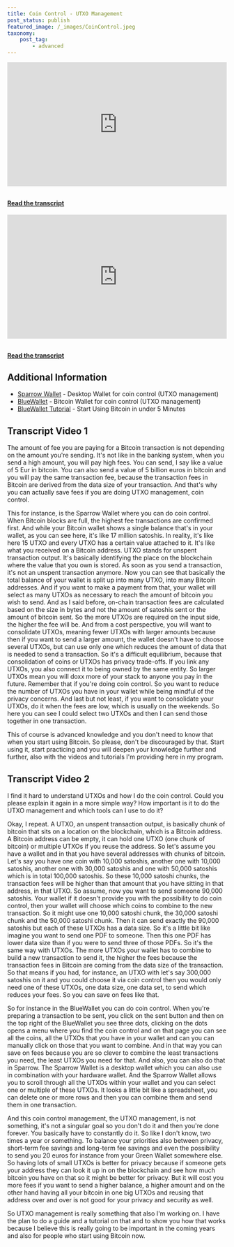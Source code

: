 ```yaml
---
title: Coin Control - UTXO Management
post_status: publish
featured_image: /_images/CoinControl.jpeg
taxonomy:
    post_tag:
        - advanced
---
```


<div style="padding:56.25% 0 0 0;position:relative;"><iframe src="https://player.vimeo.com/video/843671126?badge=0&amp;autopause=0&amp;player_id=0&amp;app_id=58479" frameborder="0" allow="autoplay; fullscreen; picture-in-picture" allowfullscreen style="position:absolute;top:0;left:0;width:100%;height:100%;" title="075 Coin Control - UTXO Management"></iframe></div>

<div style="margin-bottom:30px;"></div>

#### [Read the transcript](#transcript-video-1)

<div style="padding:56.25% 0 0 0;position:relative;"><iframe src="https://player.vimeo.com/video/903170650?badge=0&amp;autopause=0&amp;player_id=0&amp;app_id=58479" frameborder="0" allow="autoplay; fullscreen; picture-in-picture" allowfullscreen style="position:absolute;top:0;left:0;width:100%;height:100%;" title="What Is UTXO Management and Why Is It Important? Explainer: Impact On Fees and Privacy"></iframe></div>

<div style="margin-bottom:30px;"></div>

#### [Read the transcript](#transcript-video-2)

## Additional Information
* [Sparrow Wallet](https://sparrowwallet.com/) - Desktop Wallet for coin control (UTXO management)
* [BlueWallet](/https://bluewallet.io/) - Bitcoin Wallet for coin control (UTXO management)
* [BlueWallet Tutorial](https://youtu.be/NqY3wBhloH4) - Start Using Bitcoin in under 5 Minutes

## Transcript Video 1

The amount of fee you are paying for a Bitcoin transaction is not depending on the amount you're sending. It's not like in the banking system, when you send a high amount, you will pay high fees. You can send, I say like a value of 5 Eur in bitcoin. You can also send a value of 5 billion euros in bitcoin and you will pay the same transaction fee, because the transaction fees in Bitcoin are derived from the data size of your transaction. And that's why you can actually save fees if you are doing UTXO management, coin control. 

This for instance, is the Sparrow Wallet where you can do coin control. When Bitcoin blocks are full, the highest fee transactions are confirmed first. And while your Bitcoin wallet shows a single balance that's in your wallet, as you can see here, it's like 17 million satoshis. In reality, it's like here 15 UTXO and every UTXO has a certain value attached to it. It's like what you received on a Bitcoin address. UTXO stands for unspent transaction output. It's basically identifying the place on the blockchain where the value that you own is stored. As soon as you send a transaction, it's not an unspent transaction anymore. Now you can see that basically the total balance of your wallet is split up into many UTXO, into many Bitcoin addresses. And if you want to make a payment from that, your wallet will select as many UTXOs as necessary to reach the amount of bitcoin you wish to send. And as I said before, on-chain transaction fees are calculated based on the size in bytes and not the amount of satoshis sent or the amount of bitcoin sent. So the more UTXOs are required on the input side, the higher the fee will be. And from a cost perspective, you will want to consolidate UTXOs, meaning fewer UTXOs with larger amounts because then if you want to send a larger amount, the wallet doesn't have to choose several UTXOs, but can use only one which reduces the amount of data that is needed to send a transaction. So it's a difficult equilibrium, because that consolidation of coins or UTXOs has privacy trade-offs. If you link any UTXOs, you also connect it to being owned by the same entity. So larger UTXOs mean you will doxx more of your stack to anyone you pay in the future. Remember that if you're doing coin control. So you want to reduce the number of UTXOs you have in your wallet while being mindful of the privacy concerns. And last but not least, if you want to consolidate your UTXOs, do it when the fees are low, which is usually on the weekends. So here you can see I could select two UTXOs and then I can send those together in one transaction. 

This of course is advanced knowledge and you don't need to know that when you start using Bitcoin. So please, don't be discouraged by that. Start using it, start practicing and you will deepen your knowledge further and further, also with the videos and tutorials I'm providing here in my program.

## Transcript Video 2

I find it hard to understand UTXOs and how I do the coin control. Could you please explain it again in a more simple way? How important is it to do the UTXO management and which tools can I use to do it? 

Okay, I repeat. A UTXO, an unspent transaction output, is basically chunk of bitcoin that sits on a location on the blockchain, which is a Bitcoin address. A Bitcoin address can be empty, it can hold one UTXO (one chunk of bitcoin) or multiple UTXOs if you reuse the address. So let's assume you have a wallet and in that you have several addresses with chunks of bitcoin. Let's say you have one coin with 10,000 satoshis, another one with 10,000 satoshis, another one with 30,000 satoshis and one with 50,000 satoshis which is in total 100,000 satoshis. So these 10,000 satoshi chunks, the transaction fees will be higher than that amount that you have sitting in that address, in that UTXO. So assume, now you want to send someone 90,000 satoshis. Your wallet if it doesn't provide you with the possibility to do coin control, then your wallet will choose which coins to combine to the new transaction. So it might use one 10,000 satoshi chunk, the 30,000 satoshi chunk and the 50,000 satoshi chunk. Then it can send exactly the 90,000 satoshis but each of these UTXOs has a data size. So it's a little bit like imagine you want to send one PDF to someone. Then this one PDF has lower data size than if you were to send three of those PDFs. So it's the same way with UTXOs. The more UTXOs your wallet has to combine to build a new transaction to send it, the higher the fees because the transaction fees in Bitcoin are coming from the data size of the transaction. So that means if you had, for instance, an UTXO with let's say 300,000 satoshis on it and you could choose it via coin control then you would only need one of these UTXOs, one data size, one data set, to send which reduces your fees. So you can save on fees like that. 

So for instance in the BlueWallet you can do coin control. When you're preparing a transaction to be sent, you click on the sent button and then on the top right of the BlueWallet you see three dots, clicking on the dots opens a menu where you find the coin control and on that page you can see all the coins, all the UTXOs that you have in your wallet and can you can manually click on those that you want to combine. And in that way you can save on fees because you are so clever to combine the least transactions you need, the least UTXOs you need for that. And also, you can also do that in Sparrow. The Sparrow Wallet is a desktop wallet which you can also use in combination with your hardware wallet. And the Sparrow Wallet allows you to scroll through all the UTXOs within your wallet and you can select one or multiple of these UTXOs. It looks a little bit like a spreadsheet, you can delete one or more rows and then you can combine them and send them in one transaction. 

And this coin control management, the UTXO management, is not something, it's not a singular goal so you don't do it and then you're done forever. You basically have to constantly do it. So like I don't know, two times a year or something. To balance your priorities also between privacy, short-term fee savings and long-term fee savings and even the possibility to send you 20 euros for instance from your Green Wallet somewhere else. So having lots of small UTXOs is better for privacy because if someone gets your address they can look it up in on the blockchain and see how much bitcoin you have on that so it might be better for privacy. But it will cost you more fees if you want to send a higher balance, a higher amount and on the other hand having all your bitcoin in one big UTXOs and reusing that address over and over is not good for your privacy and security as well. 

So UTXO management is really something that also I'm working on. I have the plan to do a guide and a tutorial on that and to show you how that works because I believe this is really going to be important in the coming years and also for people who start using Bitcoin now.